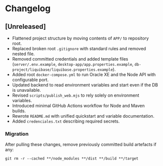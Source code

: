 # Changelog

## [Unreleased]
- Flattened project structure by moving contents of `APP/` to repository root.
- Replaced broken root `.gitignore` with standard rules and removed nested file.
- Removed committed credentials and added template files (`server/.env.example`, `desktop-app/app.properties.example`, `db-project/liquibase/liquibase.properties.example`).
- Added root `docker-compose.yml` to run Oracle XE and the Node API with configurable port.
- Updated backend to read environment variables and start even if the DB is unavailable.
- Revised `scripts/publish_web.mjs` to rely solely on environment variables.
- Introduced minimal GitHub Actions workflow for Node and Maven builds.
- Rewrote `README.md` with unified quickstart and variable documentation.
- Added `credenciales.txt` describing required secrets.

### Migration
After pulling these changes, remove previously committed build artefacts if any:
```
git rm -r --cached **/node_modules **/dist **/build **/target
```
